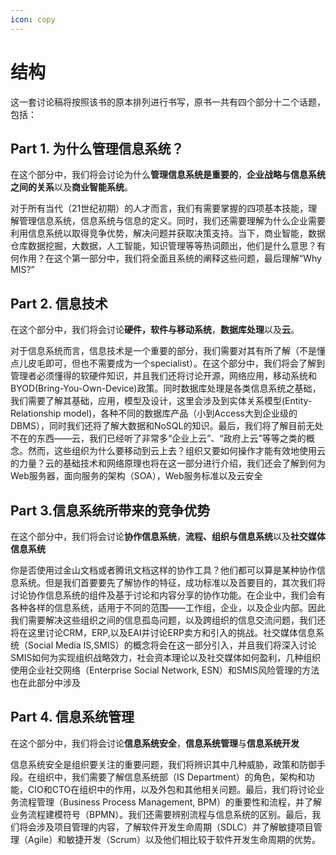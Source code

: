 ```yaml
---
icon: copy
---
```

# 结构

这一套讨论稿将按照该书的原本排列进行书写，原书一共有四个部分十二个话题，包括：

## Part 1. 为什么管理信息系统？

在这个部分中，我们将会讨论为什么**管理信息系统是重要的**，**企业战略与信息系统之间的关系**以及**商业智能系统**。

对于所有当代（21世纪初期）的人才而言，我们有需要掌握的四项基本技能，理解管理信息系统，信息系统与信息的定义。同时，我们还需要理解为什么企业需要利用信息系统以取得竞争优势，解决问题并获取决策支持。当下，商业智能，数据仓库数据挖掘，大数据，人工智能，知识管理等等热词颇出，他们是什么意思？有何作用？在这个第一部分中，我们将全面且系统的阐释这些问题，最后理解“Why MIS?”

## Part 2. 信息技术

在这个部分中，我们将会讨论**硬件，软件与移动系统**，**数据库处理**以及**云**。

对于信息系统而言，信息技术是一个重要的部分，我们需要对其有所了解（不是懂点儿皮毛即可，但也不需要成为一个specialist）。在这个部分中，我们将会了解到管理者必须懂得的软硬件知识，并且我们还将讨论开源，网络应用，移动系统和BYOD(Bring-You-Own-Device)政策。同时数据库处理是各类信息系统之基础，我们需要了解其基础，应用，模型及设计，这里会涉及到实体关系模型(Entity-Relationship model)，各种不同的数据库产品（小到Access大到企业级的DBMS），同时我们还将了解大数据和NoSQL的知识。最后，我们将了解目前无处不在的东西——云，我们已经听了非常多“企业上云”、“政府上云”等等之类的概念。然而，这些组织为什么要移动到云上去？组织又要如何操作才能有效地使用云的力量？云的基础技术和网络原理也将在这一部分进行介绍，我们还会了解到何为Web服务器，面向服务的架构（SOA），Web服务标准以及云安全

## Part 3.信息系统所带来的竞争优势

在这个部分中，我们将会讨论**协作信息系统**，**流程、组织与信息系统**以及**社交媒体信息系统**

你是否使用过金山文档或者腾讯文档这样的协作工具？他们都可以算是某种协作信息系统。但是我们首要要先了解协作的特征，成功标准以及首要目的，其次我们将讨论协作信息系统的组件及基于讨论和内容分享的协作功能。在企业中，我们会有各种各样的信息系统，适用于不同的范围——工作组，企业，以及企业内部。因此我们需要解决这些组织之间的信息孤岛问题，以及跨组织的信息交流问题，我们还将在这里讨论CRM，ERP,以及EAI并讨论ERP卖方和引入的挑战。社交媒体信息系统（Social Media IS,SMIS）的概念将会在这一部分引入，并且我们将深入讨论SMIS如何为实现组织战略效力，社会资本理论以及社交媒体如何盈利，几种组织使用企业社交网络（Enterprise Social Network, ESN）和SMIS风险管理的方法也在此部分中涉及

## Part 4. 信息系统管理

在这个部分中，我们将会讨论**信息系统安全**，**信息系统管理**与**信息系统开发**

信息系统安全是组织要关注的重要问题，我们将辨识其中几种威胁，政策和防御手段。在组织中，我们需要了解信息系统部（IS Department）的角色，架构和功能，CIO和CTO在组织中的作用，以及外包和其他相关问题。最后，我们将讨论业务流程管理（Business Process Management, BPM）的重要性和流程，并了解业务流程建模符号（BPMN）。我们还需要辨别流程与信息系统的区别。最后，我们将会涉及项目管理的内容，了解软件开发生命周期（SDLC）并了解敏捷项目管理（Agile）和敏捷开发（Scrum）以及他们相比较于软件开发生命周期的优势。